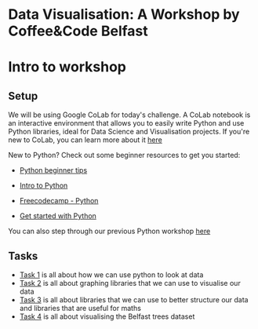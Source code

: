 # Data Visualisation: A Workshop by Coffee&Code Belfast

# Intro to workshop

## Setup
We will be using Google CoLab for today's challenge. A CoLab notebook is an interactive environment that allows you to easily write Python and use Python libraries, ideal for Data Science and Visualisation projects. If you're new to CoLab, you can learn more about it [here](https://colab.research.google.com/notebooks/intro.ipynb#)

New to Python? Check out some beginner resources to get you started:

* [Python beginner tips](https://realpython.com/python-beginner-tips/)

* [Intro to Python](https://docs.python-guide.org/intro/learning/)

* [Freecodecamp - Python](https://guide.freecodecamp.org/python/)

* [Get started with Python](https://simpleprogrammer.com/get-started-learning-python/)

You can also step through our previous Python workshop [here](https://docs.google.com/document/d/1K4e8VWE83uUTfhmx-06ze06pvv25sWqFmzvT8lTweFM/edit?usp=sharing)


## Tasks
* [Task 1](markdown/task_001.md) is all about how we can use python to look at data
* [Task 2](markdown/task_002.md) is all about graphing libraries that we can use to visualise our data
* [Task 3](markdown/task_003.md) is all about libraries that we can use to better structure our data and libraries that are useful for maths
* [Task 4](markdown/task_004.md) is all about visualising the Belfast trees dataset

